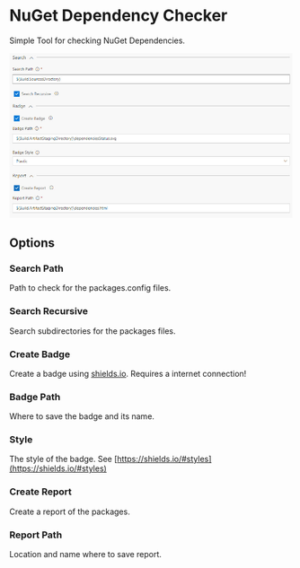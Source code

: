 # NuGet Dependency Checker
Simple Tool for checking NuGet Dependencies.

![Overview](https://raw.githubusercontent.com/chwebdude/DependencyChecker/master/images/overview.jpg)

## Options
### Search Path
Path to check for the packages.config files.
### Search Recursive
Search subdirectories for the packages files.

### Create Badge
Create a badge using [shields.io](https://shields.io). Requires a internet connection!
### Badge Path
Where to save the badge and its name.
### Style
The style of the badge. See [https://shields.io/#styles](https://shields.io/#styles)

### Create Report
Create a report of the packages.
### Report Path
Location and name where to save report.